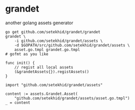 # grandet

another golang assets generator

```shell
go get github.com/setekhid/grandet/grandet
grandet \
	-i github.com/setekhid/grandet/assets \
	-d $GOPATH/src/github.com/setekhid/grandet/assets \
	asset.go.tmpl grandet.go.tmpl
# gofmt as you like
```

```golang
func init() {
	// regist all local assets
	(&grandetAssets{}).registAssets()
}
```

```golang
import "github.com/setekhid/grandet/assets"

content := assets.Grandet.Asset(
	"github.com/setekhid/grandet/assets/asset.go.tmpl")
_ = content
```
